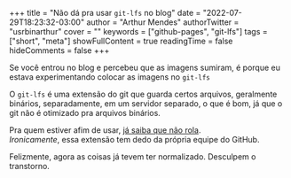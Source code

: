 +++
title = "Não dá pra usar `git-lfs` no blog"
date = "2022-07-29T18:23:32-03:00"
author = "Arthur Mendes"
authorTwitter = "usrbinarthur"
cover = ""
keywords = ["github-pages", "git-lfs"]
tags = ["short", "meta"]
showFullContent = true
readingTime = false
hideComments = false
+++

Se você entrou no blog e percebeu que as imagens sumiram, é porque eu estava
experimentando colocar as imagens no `git-lfs`

O `git-lfs` é uma extensão do git que guarda certos arquivos, geralmente binários, separadamente, em
um servidor separado, o que é bom, já que o git não é otimizado pra arquivos binários.

Pra quem estiver afim de usar, [já saiba que não rola](https://github.com/git-lfs/git-lfs/issues/3498).\
*Ironicamente*, essa extensão tem dedo da própria equipe do GitHub.

Felizmente, agora as coisas já tevem ter normalizado. Desculpem o transtorno.